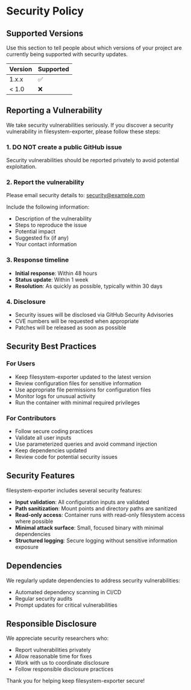 # Security Policy

## Supported Versions

Use this section to tell people about which versions of your project are currently being supported with security updates.

| Version | Supported          |
| ------- | ------------------ |
| 1.x.x   | :white_check_mark: |
| < 1.0   | :x:                |

## Reporting a Vulnerability

We take security vulnerabilities seriously. If you discover a security vulnerability in filesystem-exporter, please follow these steps:

### 1. **DO NOT** create a public GitHub issue
Security vulnerabilities should be reported privately to avoid potential exploitation.

### 2. Report the vulnerability
Please email security details to: [security@example.com](mailto:security@example.com)

Include the following information:
- Description of the vulnerability
- Steps to reproduce the issue
- Potential impact
- Suggested fix (if any)
- Your contact information

### 3. Response timeline
- **Initial response**: Within 48 hours
- **Status update**: Within 1 week
- **Resolution**: As quickly as possible, typically within 30 days

### 4. Disclosure
- Security issues will be disclosed via GitHub Security Advisories
- CVE numbers will be requested when appropriate
- Patches will be released as soon as possible

## Security Best Practices

### For Users
- Keep filesystem-exporter updated to the latest version
- Review configuration files for sensitive information
- Use appropriate file permissions for configuration files
- Monitor logs for unusual activity
- Run the container with minimal required privileges

### For Contributors
- Follow secure coding practices
- Validate all user inputs
- Use parameterized queries and avoid command injection
- Keep dependencies updated
- Review code for potential security issues

## Security Features

filesystem-exporter includes several security features:

- **Input validation**: All configuration inputs are validated
- **Path sanitization**: Mount points and directory paths are sanitized
- **Read-only access**: Container runs with read-only filesystem access where possible
- **Minimal attack surface**: Small, focused binary with minimal dependencies
- **Structured logging**: Secure logging without sensitive information exposure

## Dependencies

We regularly update dependencies to address security vulnerabilities:

- Automated dependency scanning in CI/CD
- Regular security audits
- Prompt updates for critical vulnerabilities

## Responsible Disclosure

We appreciate security researchers who:
- Report vulnerabilities privately
- Allow reasonable time for fixes
- Work with us to coordinate disclosure
- Follow responsible disclosure practices

Thank you for helping keep filesystem-exporter secure!


